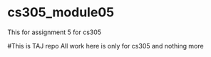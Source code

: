 # cs305_module05
This for assignment 5  for cs305

#This is TAJ repo 
All work here is only for cs305 and nothing more 
